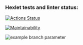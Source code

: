 ### Hexlet tests and linter status:
[![Actions Status](https://github.com/mchernichenko/java-project-lvl1/workflows/hexlet-check/badge.svg)](https://github.com/mchernichenko/java-project-lvl1/actions)

[![Maintainability](https://api.codeclimate.com/v1/badges/a99a88d28ad37a79dbf6/maintainability)](https://codeclimate.com/github/codeclimate/codeclimate/maintainability)

![example branch parameter](https://github.com/github/docs/actions/workflows/main.yml/badge.svg?branch=feature-1)